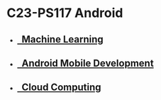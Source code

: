 # C23-PS117 Android


- ## [&nbsp;&nbsp;Machine Learning](https://github.com/DwiBagiaSantosa/C23-PS117)
- ## [&nbsp;&nbsp;Android Mobile Development](https://github.com/DwiBagiaSantosa/C23-PS117)
- ## [&nbsp;&nbsp;Cloud Computing](https://github.com/DwiBagiaSantosa/C23-PS117)

